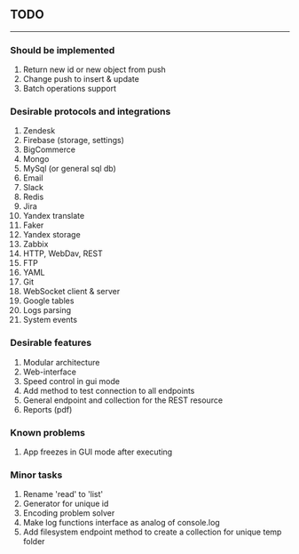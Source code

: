 ## TODO 

---

### Should be implemented

1. Return new id or new object from push 
1. Change push to insert & update
1. Batch operations support

### Desirable protocols and integrations

1. Zendesk 
1. Firebase (storage, settings)
1. BigCommerce 
1. Mongo 
1. MySql (or general sql db) 
1. Email 
1. Slack
1. Redis 
1. Jira
1. Yandex translate 
1. Faker 
1. Yandex storage
1. Zabbix
1. HTTP, WebDav, REST
1. FTP
1. YAML
1. Git
1. WebSocket client & server
1. Google tables
1. Logs parsing
1. System events

### Desirable features

1. Modular architecture
1. Web-interface
1. Speed control in gui mode
1. Add method to test connection to all endpoints
1. General endpoint and collection for the REST resource
1. Reports (pdf)


### Known problems

1. App freezes in GUI mode after executing

### Minor tasks
1. Rename 'read' to 'list'
1. Generator for unique id
1. Encoding problem solver
1. Make log functions interface as analog of console.log
1. Add filesystem endpoint method to create a collection for unique temp folder